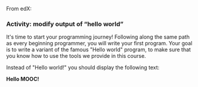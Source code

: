 From edX:

### Activity: modify output of “hello world”

It's time to start your programming journey! Following along the same path as every beginning programmer, you will write your first program. Your goal is to write a variant of the famous "Hello world" program, to make sure that you know how to use the tools we provide in this course.

Instead of "Hello world!" you should display the following text:

**Hello MOOC!**
